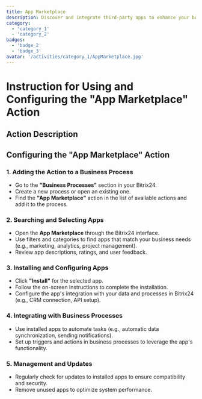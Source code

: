 ```yaml
---
title: App Marketplace
description: Discover and integrate third-party apps to enhance your business.
category: 
  - 'category_1'
  - 'category_2'
badges: 
  - 'badge_2'
  - 'badge_3'
avatar: '/activities/category_1/AppMarketplace.jpg'
---
```

# Instruction for Using and Configuring the "App Marketplace" Action

## Action Description

## **Configuring the "App Marketplace" Action**

### 1. Adding the Action to a Business Process
- Go to the **"Business Processes"** section in your Bitrix24.
- Create a new process or open an existing one.
- Find the **"App Marketplace"** action in the list of available actions and add it to the process.

### 2. Searching and Selecting Apps
- Open the **App Marketplace** through the Bitrix24 interface.
- Use filters and categories to find apps that match your business needs (e.g., marketing, analytics, project management).
- Review app descriptions, ratings, and user feedback.

### 3. Installing and Configuring Apps
- Click **"Install"** for the selected app.
- Follow the on-screen instructions to complete the installation.
- Configure the app's integration with your data and processes in Bitrix24 (e.g., CRM connection, API setup).

### 4. Integrating with Business Processes
- Use installed apps to automate tasks (e.g., automatic data synchronization, sending notifications).
- Set up triggers and actions in business processes to leverage the app's functionality.

### 5. Management and Updates
- Regularly check for updates to installed apps to ensure compatibility and security.
- Remove unused apps to optimize system performance.  
